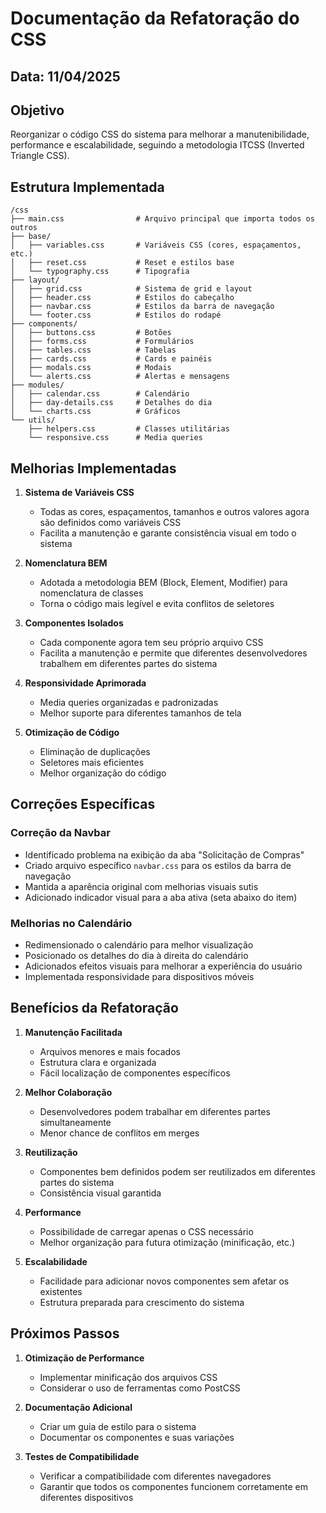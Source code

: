 # Documentação da Refatoração do CSS

## Data: 11/04/2025

## Objetivo
Reorganizar o código CSS do sistema para melhorar a manutenibilidade, performance e escalabilidade, seguindo a metodologia ITCSS (Inverted Triangle CSS).

## Estrutura Implementada

```
/css
├── main.css                # Arquivo principal que importa todos os outros
├── base/
│   ├── variables.css       # Variáveis CSS (cores, espaçamentos, etc.)
│   ├── reset.css           # Reset e estilos base
│   └── typography.css      # Tipografia
├── layout/
│   ├── grid.css            # Sistema de grid e layout
│   ├── header.css          # Estilos do cabeçalho
│   ├── navbar.css          # Estilos da barra de navegação
│   └── footer.css          # Estilos do rodapé
├── components/
│   ├── buttons.css         # Botões
│   ├── forms.css           # Formulários
│   ├── tables.css          # Tabelas
│   ├── cards.css           # Cards e painéis
│   ├── modals.css          # Modais
│   └── alerts.css          # Alertas e mensagens
├── modules/
│   ├── calendar.css        # Calendário
│   ├── day-details.css     # Detalhes do dia
│   └── charts.css          # Gráficos
└── utils/
    ├── helpers.css         # Classes utilitárias
    └── responsive.css      # Media queries
```

## Melhorias Implementadas

1. **Sistema de Variáveis CSS**
   - Todas as cores, espaçamentos, tamanhos e outros valores agora são definidos como variáveis CSS
   - Facilita a manutenção e garante consistência visual em todo o sistema

2. **Nomenclatura BEM**
   - Adotada a metodologia BEM (Block, Element, Modifier) para nomenclatura de classes
   - Torna o código mais legível e evita conflitos de seletores

3. **Componentes Isolados**
   - Cada componente agora tem seu próprio arquivo CSS
   - Facilita a manutenção e permite que diferentes desenvolvedores trabalhem em diferentes partes do sistema

4. **Responsividade Aprimorada**
   - Media queries organizadas e padronizadas
   - Melhor suporte para diferentes tamanhos de tela

5. **Otimização de Código**
   - Eliminação de duplicações
   - Seletores mais eficientes
   - Melhor organização do código

## Correções Específicas

### Correção da Navbar
- Identificado problema na exibição da aba "Solicitação de Compras"
- Criado arquivo específico `navbar.css` para os estilos da barra de navegação
- Mantida a aparência original com melhorias visuais sutis
- Adicionado indicador visual para a aba ativa (seta abaixo do item)

### Melhorias no Calendário
- Redimensionado o calendário para melhor visualização
- Posicionado os detalhes do dia à direita do calendário
- Adicionados efeitos visuais para melhorar a experiência do usuário
- Implementada responsividade para dispositivos móveis

## Benefícios da Refatoração

1. **Manutenção Facilitada**
   - Arquivos menores e mais focados
   - Estrutura clara e organizada
   - Fácil localização de componentes específicos

2. **Melhor Colaboração**
   - Desenvolvedores podem trabalhar em diferentes partes simultaneamente
   - Menor chance de conflitos em merges

3. **Reutilização**
   - Componentes bem definidos podem ser reutilizados em diferentes partes do sistema
   - Consistência visual garantida

4. **Performance**
   - Possibilidade de carregar apenas o CSS necessário
   - Melhor organização para futura otimização (minificação, etc.)

5. **Escalabilidade**
   - Facilidade para adicionar novos componentes sem afetar os existentes
   - Estrutura preparada para crescimento do sistema

## Próximos Passos

1. **Otimização de Performance**
   - Implementar minificação dos arquivos CSS
   - Considerar o uso de ferramentas como PostCSS

2. **Documentação Adicional**
   - Criar um guia de estilo para o sistema
   - Documentar os componentes e suas variações

3. **Testes de Compatibilidade**
   - Verificar a compatibilidade com diferentes navegadores
   - Garantir que todos os componentes funcionem corretamente em diferentes dispositivos
